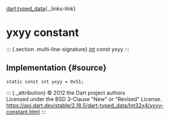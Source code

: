 [dart:typed\_data](../../dart-typed_data/dart-typed_data-library){._links-link}

yxyy constant
=============

::: {.section .multi-line-signature}
[int](../../dart-core/int-class) const yxyy
:::

Implementation {#source}
--------------

``` {.language-dart data-language="dart"}
static const int yxyy = 0x51;
```

::: {._attribution}
© 2012 the Dart project authors\
Licensed under the BSD 3-Clause \"New\" or \"Revised\" License.\
<https://api.dart.dev/stable/2.18.5/dart-typed_data/Int32x4/yxyy-constant.html>
:::
